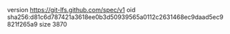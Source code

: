 version https://git-lfs.github.com/spec/v1
oid sha256:d81c6d787421a3618ee0b3d50939565a0112c2631468ec9daad5ec9821f265a9
size 3870
